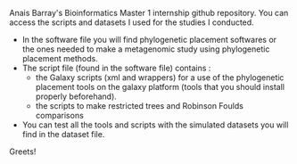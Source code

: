 Anais Barray's Bioinformatics Master 1 internship github repository. You can access the scripts and datasets I used for the studies I conducted.

- In the software file you will find phylogenetic placement softwares or the ones needed to make a metagenomic study using phylogenetic placement methods.
- The script file (found in the software file) contains :
    * the Galaxy scripts (xml and wrappers) for a use of the phylogenetic placement tools on the galaxy platform (tools        that you should install properly beforehand).
    * the scripts to make restricted trees and Robinson Foulds comparisons
- You can test all the tools and scripts with the simulated datasets you will find in the dataset file.

Greets!
